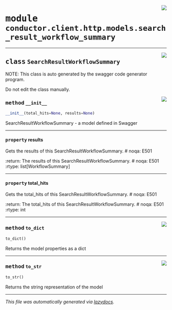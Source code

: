 <!-- markdownlint-disable -->

<a href="../src/conductor/client/http/models/search_result_workflow_summary.py#L0"><img align="right" style="float:right;" src="https://img.shields.io/badge/-source-cccccc?style=flat-square"></a>

# <kbd>module</kbd> `conductor.client.http.models.search_result_workflow_summary`






---

<a href="../src/conductor/client/http/models/search_result_workflow_summary.py#L6"><img align="right" style="float:right;" src="https://img.shields.io/badge/-source-cccccc?style=flat-square"></a>

## <kbd>class</kbd> `SearchResultWorkflowSummary`
NOTE: This class is auto generated by the swagger code generator program. 

Do not edit the class manually. 

<a href="../src/conductor/client/http/models/search_result_workflow_summary.py#L28"><img align="right" style="float:right;" src="https://img.shields.io/badge/-source-cccccc?style=flat-square"></a>

### <kbd>method</kbd> `__init__`

```python
__init__(total_hits=None, results=None)
```

SearchResultWorkflowSummary - a model defined in Swagger 


---

#### <kbd>property</kbd> results

Gets the results of this SearchResultWorkflowSummary.  # noqa: E501 



:return: The results of this SearchResultWorkflowSummary.  # noqa: E501 :rtype: list[WorkflowSummary] 

---

#### <kbd>property</kbd> total_hits

Gets the total_hits of this SearchResultWorkflowSummary.  # noqa: E501 



:return: The total_hits of this SearchResultWorkflowSummary.  # noqa: E501 :rtype: int 



---

<a href="../src/conductor/client/http/models/search_result_workflow_summary.py#L80"><img align="right" style="float:right;" src="https://img.shields.io/badge/-source-cccccc?style=flat-square"></a>

### <kbd>method</kbd> `to_dict`

```python
to_dict()
```

Returns the model properties as a dict 

---

<a href="../src/conductor/client/http/models/search_result_workflow_summary.py#L107"><img align="right" style="float:right;" src="https://img.shields.io/badge/-source-cccccc?style=flat-square"></a>

### <kbd>method</kbd> `to_str`

```python
to_str()
```

Returns the string representation of the model 




---

_This file was automatically generated via [lazydocs](https://github.com/ml-tooling/lazydocs)._
